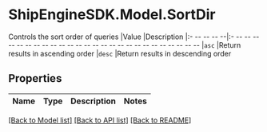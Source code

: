 # ShipEngineSDK.Model.SortDir
Controls the sort order of queries  |Value     |Description |:- -- -- -- --|:- -- -- -- -- -- -- -- -- -- -- -- -- -- -- -- -- -- -- -- -- -- -- -- -- -- -- |`asc`     |Return results in ascending order |`desc`    |Return results in descending order 

## Properties

Name | Type | Description | Notes
------------ | ------------- | ------------- | -------------

[[Back to Model list]](../../README.md#documentation-for-models) [[Back to API list]](../../README.md#documentation-for-api-endpoints) [[Back to README]](../../README.md)

